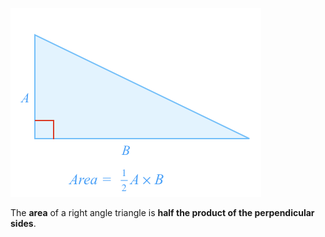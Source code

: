 ![](./area.png)

The **area** of a right angle triangle is **half the product of the perpendicular sides**.
